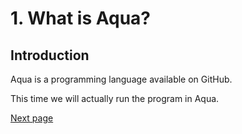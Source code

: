 
# 1. What is Aqua?

## Introduction

Aqua is a programming language available on GitHub.

This time we will actually run the program in Aqua.

[Next page](./2.md)